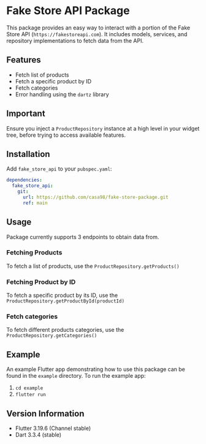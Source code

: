 # Fake Store API Package

This package provides an easy way  to interact with a portion of the Fake Store API (`https://fakestoreapi.com`). It includes models, services, and repository implementations to fetch data from the API.

## Features

- Fetch list of products
- Fetch a specific product by ID
- Fetch categories
- Error handling using the `dartz` library

## Important
Ensure you inject a `ProductRepository` instance at a high level in your widget tree, before trying to access available features.

## Installation
Add `fake_store_api` to your `pubspec.yaml`:

```yaml
dependencies:
  fake_store_api:
    git:
      url: https://github.com/casa98/fake-store-package.git
      ref: main
```

## Usage
Package currently supports 3 endpoints to obtain data from.
### Fetching Products
To fetch a list of products, use the `ProductRepository.getProducts()`
### Fetching Product by ID
To fetch a specific product by its ID, use the `ProductRepository.getProductById(productId)`
### Fetch categories
To fetch different products categories, use the `ProductRepository.getCategories()`

## Example
An example Flutter app demonstrating how to use this package can be found in the `example` directory. To run the example app:
1. `cd example`
2. `flutter run`

## Version Information
- Flutter 3.19.6 (Channel stable)
- Dart 3.3.4 (stable)